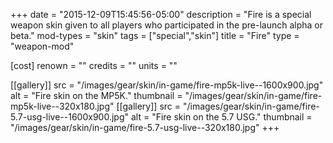 +++
date = "2015-12-09T15:45:56-05:00"
description = "Fire is a special weapon skin given to all players who participated in the pre-launch alpha or beta."
mod-types = "skin"
tags = ["special","skin"]
title = "Fire"
type = "weapon-mod"

[cost]
  renown = ""
  credits = ""
  units = ""

[[gallery]]
  src = "/images/gear/skin/in-game/fire-mp5k-live--1600x900.jpg"
  alt = "Fire skin on the MP5K."
  thumbnail = "/images/gear/skin/in-game/fire-mp5k-live--320x180.jpg"
[[gallery]]
  src = "/images/gear/skin/in-game/fire-5.7-usg-live--1600x900.jpg"
  alt = "Fire skin on the 5.7 USG."
  thumbnail = "/images/gear/skin/in-game/fire-5.7-usg-live--320x180.jpg"
+++
